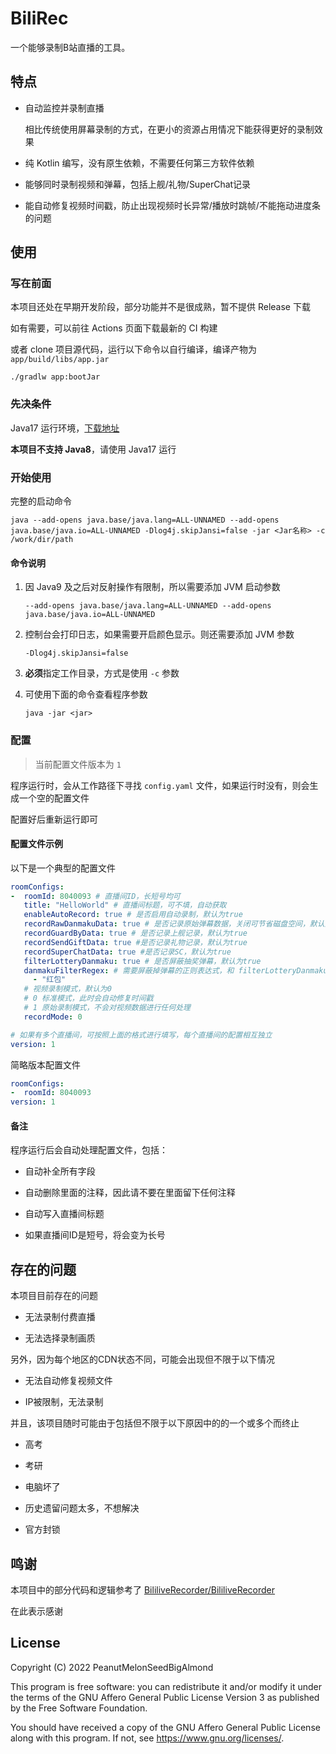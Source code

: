 # BiliRec

一个能够录制B站直播的工具。

## 特点

- 自动监控并录制直播

  相比传统使用屏幕录制的方式，在更小的资源占用情况下能获得更好的录制效果

- 纯 Kotlin 编写，没有原生依赖，不需要任何第三方软件依赖

- 能够同时录制视频和弹幕，包括上舰/礼物/SuperChat记录

- 能自动修复视频时间戳，防止出现视频时长异常/播放时跳帧/不能拖动进度条的问题

## 使用

### 写在前面

本项目还处在早期开发阶段，部分功能并不是很成熟，暂不提供 Release 下载

如有需要，可以前往 Actions 页面下载最新的 CI 构建

或者 clone 项目源代码，运行以下命令以自行编译，编译产物为 `app/build/libs/app.jar`

```shell
./gradlw app:bootJar
```

### 先决条件

Java17 运行环境，[下载地址](https://jdk.java.net/archive/)

**本项目不支持 Java8**，请使用 Java17 运行

### 开始使用

完整的启动命令

```shell
java --add-opens java.base/java.lang=ALL-UNNAMED --add-opens java.base/java.io=ALL-UNNAMED -Dlog4j.skipJansi=false -jar <Jar名称> -c /work/dir/path
```

#### 命令说明

1. 因 Java9 及之后对反射操作有限制，所以需要添加 JVM 启动参数

   `--add-opens java.base/java.lang=ALL-UNNAMED --add-opens java.base/java.io=ALL-UNNAMED`

2. 控制台会打印日志，如果需要开启颜色显示。则还需要添加 JVM 参数

   `-Dlog4j.skipJansi=false`

3. **必须**指定工作目录，方式是使用 `-c` 参数

4. 可使用下面的命令查看程序参数

   `java -jar <jar>`

### 配置

> 当前配置文件版本为 `1`

程序运行时，会从工作路径下寻找 `config.yaml` 文件，如果运行时没有，则会生成一个空的配置文件

配置好后重新运行即可

#### 配置文件示例

以下是一个典型的配置文件

```yaml
roomConfigs: 
-  roomId: 8040093 # 直播间ID，长短号均可
   title: "HelloWorld" # 直播间标题，可不填，自动获取
   enableAutoRecord: true # 是否启用自动录制，默认为true
   recordRawDanmakuData: true # 是否记录原始弹幕数据，关闭可节省磁盘空间，默认为true
   recordGuardByData: true # 是否记录上舰记录，默认为true
   recordSendGiftData: true #是否记录礼物记录，默认为true
   recordSuperChatData: true #是否记录SC，默认为true
   filterLotteryDanmaku: true # 是否屏蔽抽奖弹幕，默认为true
   danmakuFilterRegex: # 需要屏蔽掉弹幕的正则表达式，和 filterLotteryDanmaku 相互独立，留空则表示不屏蔽任何弹幕
     - "红包"
   # 视频录制模式，默认为0
   # 0 标准模式，此时会自动修复时间戳
   # 1 原始录制模式，不会对视频数据进行任何处理
   recordMode: 0 

# 如果有多个直播间，可按照上面的格式进行填写，每个直播间的配置相互独立
version: 1
```

简略版本配置文件

```yaml
roomConfigs: 
-  roomId: 8040093
version: 1
```

#### 备注

程序运行后会自动处理配置文件，包括：

- 自动补全所有字段

- 自动删除里面的注释，因此请不要在里面留下任何注释

- 自动写入直播间标题

- 如果直播间ID是短号，将会变为长号

## 存在的问题

本项目目前存在的问题

- 无法录制付费直播

- 无法选择录制画质

另外，因为每个地区的CDN状态不同，可能会出现但不限于以下情况

- 无法自动修复视频文件

- IP被限制，无法录制

并且，该项目随时可能由于包括但不限于以下原因中的的一个或多个而终止

- 高考

- 考研

- 电脑坏了

- 历史遗留问题太多，不想解决

- 官方封锁

## 鸣谢

本项目中的部分代码和逻辑参考了 [BililiveRecorder/BililiveRecorder](https://github.com/BililiveRecorder/BililiveRecorder)

在此表示感谢

## License

Copyright (C) 2022 PeanutMelonSeedBigAlmond

This program is free software: you can redistribute it and/or modify it under the terms of the GNU Affero General Public
License Version 3 as published by the Free Software Foundation.

You should have received a copy of the GNU Affero General Public License along with this program. If not,
see <https://www.gnu.org/licenses/>.